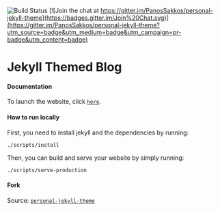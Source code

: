![Build Status](https://travis-ci.org/PanosSakkos/personal-jekyll-theme.svg?branch=master)
[![Join the chat at https://gitter.im/PanosSakkos/personal-jekyll-theme](https://badges.gitter.im/Join%20Chat.svg)](https://gitter.im/PanosSakkos/personal-jekyll-theme?utm_source=badge&utm_medium=badge&utm_campaign=pr-badge&utm_content=badge)

# Jekyll Themed Blog 

#### Documentation

To launch the website, click [`here`](https://tsmith5151.github.io/Blog/).


#### How to run locally

First, you need to install jekyll and the dependencies by running:

````
./scripts/install
````

Then, you can build and serve your website by simply running:

````
./scripts/serve-production
````


#### Fork

Source: [`personal-jekyll-theme`](https://github.com/PanosSakkos/personal-jekyll-theme)
